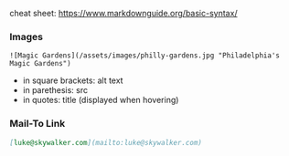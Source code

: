 cheat sheet: https://www.markdownguide.org/basic-syntax/


### Images
`![Magic Gardens](/assets/images/philly-gardens.jpg "Philadelphia's Magic Gardens")`

- in square brackets: alt text
- in parethesis: src
- in quotes: title (displayed when hovering)

### Mail-To Link
```md
[luke@skywalker.com](mailto:luke@skywalker.com)
```